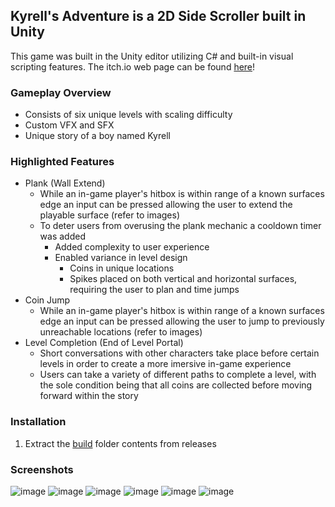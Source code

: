 ## Kyrell's Adventure is a 2D Side Scroller built in Unity
This game was built in the Unity editor utilizing C# and built-in visual scripting features.
The itch.io web page can be found [here](https://faisal-fawad.itch.io/kyrells-adventure)!

### Gameplay Overview
- Consists of six unique levels with scaling difficulty
- Custom VFX and SFX
- Unique story of a boy named Kyrell

### Highlighted Features 
- Plank (Wall Extend)
  - While an in-game player's hitbox is within range of a known surfaces edge an input can be pressed allowing the user to extend the playable surface (refer to images)
  - To deter users from overusing the plank mechanic a cooldown timer was added
    - Added complexity to user experience
    - Enabled variance in level design
      - Coins in unique locations
      - Spikes placed on both vertical and horizontal surfaces, requiring the user to plan and time jumps 
- Coin Jump
  - While an in-game player's hitbox is within range of a known surfaces edge an input can be pressed allowing the user to jump to previously unreachable locations (refer to images)
- Level Completion (End of Level Portal)
  - Short conversations with other characters take place before certain levels in order to create a more imersive in-game experience
  - Users can take a variety of different paths to complete a level, with the sole condition being that all coins are collected before moving forward within the story

### Installation
1. Extract the [build](Build/) folder contents from releases

### Screenshots
![image](https://user-images.githubusercontent.com/76597599/220186635-b7eebbe5-ac5d-4e50-82bd-0baa2b207944.png)
![image](https://user-images.githubusercontent.com/76597599/220186753-36806d49-d136-457e-9def-b51506e391b2.png)
![image](https://user-images.githubusercontent.com/76597599/220186945-c2af7241-ded3-4395-af20-5cfb49821c3a.png)
![image](https://user-images.githubusercontent.com/76597599/220187015-c3b60443-0039-4320-981a-7993f6ca8ab2.png)
![image](https://user-images.githubusercontent.com/76597599/220187099-6bd48df4-ffd2-4653-82bb-bc439c44c0bc.png)
![image](https://user-images.githubusercontent.com/76597599/220187193-cb0413d9-d2e0-4f12-8300-7ef1821021fd.png)

